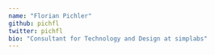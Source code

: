 ```yaml
---
name: "Florian Pichler"
github: pichfl
twitter: pichfl
bio: "Consultant for Technology and Design at simplabs"
---
```

